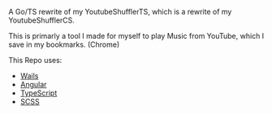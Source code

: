 A Go/TS rewrite of my YoutubeShufflerTS, which is a rewrite of my YoutubeShufflerCS.

This is primarly a tool I made for myself to play Music from YouTube, which I save in my bookmarks. (Chrome)

This Repo uses:
 - [Wails](https://wails.io)
 - [Angular](https://angular.io)
 - [TypeScript](https://www.typescriptlang.org)
 - [SCSS](https://sass-lang.com)
